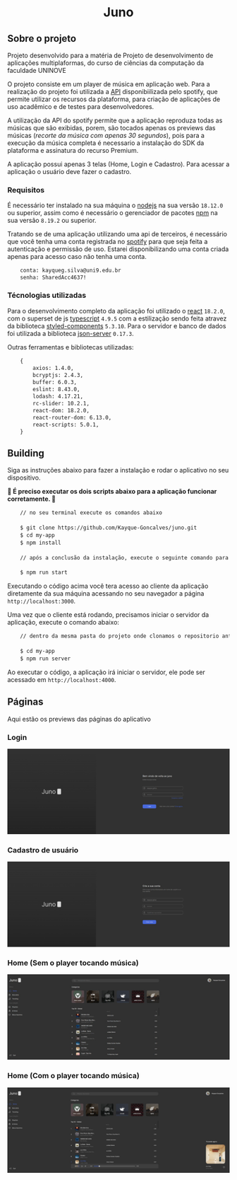 <h1 align="center">
    Juno
</h1>

## Sobre o projeto
Projeto desenvolvido para a matéria de Projeto de desenvolvimento de aplicações multiplaformas, do curso de ciências da computação da faculdade UNINOVE

O projeto consiste em um player de música em aplicação web. Para a realização do projeto foi utilizada a 
[API](https://developer.spotify.com/documentation/web-api) disponibiilizada pelo spotify, que permite utilizar os recursos
da plataforma, para criação de aplicações de uso acadêmico e de testes para desenvolvedores.

A utilização da API do spotify permite que a aplicação reproduza todas as músicas que são exibidas, porem, são tocados
apenas os previews das músicas (*recorte da música com apenas 30 segundos*), pois para a execução da música completa é necessario
a instalação do SDK da plataforma e assinatura do recurso Premium.

A aplicação possui apenas 3 telas (Home, Login e Cadastro). Para acessar a aplicação o usuário deve fazer o cadastro.

### Requisitos
É necessário ter instalado na sua máquina o [nodejs](https://nodejs.org/en) na sua versão `18.12.0` ou superior, assim como é necessário 
o gerenciador de pacotes [npm](https://www.npmjs.com/) na sua versão `8.19.2` ou superior.

Tratando se de uma aplicação utilizando uma api de terceiros, é necessário que você tenha uma conta registrada no 
[spotify](https://www.spotify.com/br-pt/signup?forward_url=https%3A%2F%2Fopen.spotify.com%2F) para que seja
feita a autenticação e permissão de uso. Estarei disponibilizando uma conta criada apenas para acesso caso não tenha uma conta.

```
    conta: kayqueg.silva@uni9.edu.br
    senha: SharedAcc4637!
```

### Técnologias utilizadas
Para o desenvolvimento completo da aplicação foi utilizado o [react](https://react.dev/) `18.2.0`, com o superset de js 
[typescript](https://www.typescriptlang.org/) `4.9.5` com a estilização sendo feita atravez da biblioteca 
[styled-components](https://styled-components.com/) `5.3.10`. Para o servidor e banco de dados foi utilizada a biblioteca 
[json-server](https://www.npmjs.com/package/json-server) `0.17.3`.

Outras ferramentas e bibliotecas utilizadas:
```agsl
    {
        axios: 1.4.0,
        bcryptjs: 2.4.3,
        buffer: 6.0.3,
        eslint: 8.43.0,
        lodash: 4.17.21,
        rc-slider: 10.2.1,
        react-dom: 18.2.0,
        react-router-dom: 6.13.0,
        react-scripts: 5.0.1,
    }
```

## Building
Siga as instruções abaixo para fazer a instalação e rodar o aplicativo no seu dispositivo.

**🚧 É preciso executar os dois scripts abaixo para a aplicação funcionar corretamente. 🚧**

```bash
    // no seu terminal execute os comandos abaixo

    $ git clone https://github.com/Kayque-Goncalves/juno.git
    $ cd my-app
    $ npm install
    
    // após a conclusão da instalação, execute o seguinte comando para iniciar o servidor do client
    
    $ npm run start
```

Executando o código acima você tera acesso ao cliente da aplicação diretamente da sua máquina acessando no seu navegador
a página `http://localhost:3000`.

Uma vez que o cliente está rodando, precisamos iniciar o servidor da aplicação, execute o comando abaixo:
```bash 
    // dentro da mesma pasta do projeto onde clonamos o repositorio anteriormente, abra outro terminal e execute
    
    $ cd my-app
    $ npm run server
```
Ao executar o código, a aplicação irá iniciar o servidor, ele pode ser acessado em `http://localhost:4000`.



## Páginas
Aqui estão os previews das páginas do aplicativo

### Login
![Página de login](./.github/login-page.jpeg)

### Cadastro de usuário
![Página de cadastro de usuário](./.github/signup-page.jpeg)

### Home (Sem o player tocando música)
![Página da home](./.github/home-page-without-player.jpeg)

### Home (Com o player tocando música)
![Página da home](./.github/home-page-with-player.jpeg)


